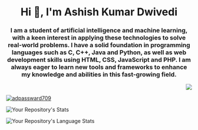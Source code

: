 <h1 align="center">Hi 👋, I'm Ashish Kumar Dwivedi</h1>
<h3 align="center">I am a student of artificial intelligence and machine learning, with a keen interest in applying these technologies to solve real-world problems. I have a solid foundation in programming languages such as C, C++, Java and Python, as well as web development skills using HTML, CSS, JavaScript and PHP. I am always eager to learn new tools and frameworks to enhance my knowledge and abilities in this fast-growing field.</h3>
<p align = "right"><a href="https://github.com/ad-dev-2111" target="blank">
<img src="https://user-images.githubusercontent.com/98655829/194303695-2f6d15ae-c49b-4a0f-9153-7b316c2350f6.gif"/></a>
 </p>

<p align="left"> <a href="https://twitter.com/adpassward709" target="blank"><img src="https://img.shields.io/twitter/follow/adpassward709?logo=twitter&style=for-the-badge" alt="adpassward709" /></a> </p>


<!-- Your introduction goes here -->

<!-- Your stats goes here -->
<p align = "center">
 
![Your Repository's Stats](https://github-readme-stats.vercel.app/api?username=ad-dev-2111&show_icons=true&theme=tokyonight)

<!-- Your language stats goes here -->
![Your Repository's Language Stats](https://github-readme-stats.vercel.app/api/top-langs/?username=ad-dev-2111&layout=compact&theme=tokyonight)

</p>
